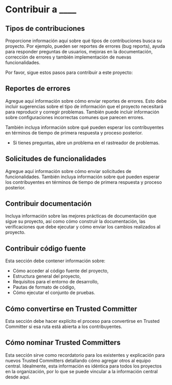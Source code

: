 # Contribuir a ____

## Tipos de contribuciones

Proporcione información aquí sobre qué tipos de contribuciones busca su proyecto.
Por ejemplo, pueden ser reportes de errores (bug reports), ayuda para responder
preguntas de usuarios, mejoras en la documentación, corrección de errores y
también implementación de nuevas funcionalidades.

Por favor, sigue estos pasos para contribuir a este proyecto:

## Reportes de errores

Agregue aquí información sobre cómo enviar reportes de errores. Esto debe incluir
sugerencias sobre el tipo de información que el proyecto necesitará para
reproducir y corregir problemas. También puede incluir información sobre
configuraciones incorrectas comunes que parecen errores.

También incluya información sobre qué pueden esperar los contribuyentes en términos
de tiempo de primera respuesta y proceso posterior.

- Si tienes preguntas, abre un problema en el rastreador de problemas.

## Solicitudes de funcionalidades

Agregue aquí información sobre cómo enviar solicitudes de funcionalidades. También incluya información sobre qué pueden esperar los contribuyentes en términos
de tiempo de primera respuesta y proceso posterior.

## Contribuir documentación

Incluya información sobre las mejores prácticas de documentación que sigue su proyecto,
así como cómo construir la documentación, las verificaciones que debe ejecutar y
cómo enviar los cambios realizados al proyecto.

## Contribuir código fuente

Esta sección debe contener información sobre:

- Cómo acceder al código fuente del proyecto,
- Estructura general del proyecto,
- Requisitos para el entorno de desarrollo,
- Pautas de formato de código,
- Cómo ejecutar el conjunto de pruebas.

## Cómo convertirse en Trusted Committer

Esta sección debe hacer explícito el proceso para convertirse en Trusted Committer
si esa ruta está abierta a los contribuyentes.

## Cómo nominar Trusted Committers

Esta sección sirve como recordatorio para los existentes y explicación para nuevos
Trusted Committers detallando cómo agregar otros al equipo central. Idealmente,
esta información es idéntica para todos los proyectos en la organización, por lo que
se puede vincular a la información central desde aquí.
